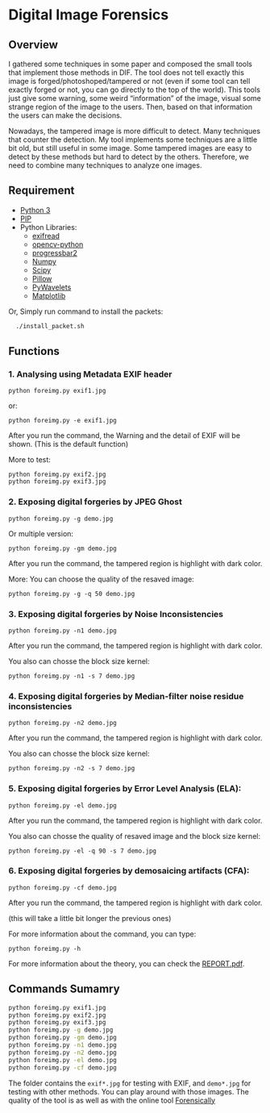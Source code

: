 # Digital Image Forensics

## Overview
I gathered some techniques in some paper and composed the small tools that implement those methods in DIF. The tool does not tell exactly this image is forged/photoshoped/tampered or not (even if some tool can tell exactly forged or not, you can go directly to the top of the world).   This tools just give some warning, some weird “information” of the image, visual some strange region of the image to the users. Then, based on that information the users can make the decisions.

Nowadays, the tampered image is more difficult to detect. Many techniques that counter the detection. My tool implements some techniques are a little bit old, but still useful in some image. Some tampered images are easy to detect by these methods but hard to detect by the others. Therefore, we need to combine many techniques to analyze one images.

## Requirement
* [Python 3](https://www.python.org/)
* [PIP](https://pip.pypa.io/en/stable/installing/)
* Python Libraries:
  * [exifread](https://pypi.org/project/ExifRead/)
  * [opencv-python](https://pypi.org/project/opencv-python/)
  * [progressbar2](https://pypi.org/project/progressbar2/)
  * [Numpy](http://www.numpy.org/)
  * [Scipy](https://www.scipy.org/install.html)
  * [Pillow](https://pillow.readthedocs.io/en/5.1.x/installation.html)
  * [PyWavelets](http://pywavelets.readthedocs.io/en/latest/)
  * [Matplotlib](https://matplotlib.org/users/installing.html)

Or, Simply run command to install the packets:
```bash
  ./install_packet.sh
```
 
## Functions
### 1. Analysing using Metadata EXIF header
```
python foreimg.py exif1.jpg
```
or:
```
python foreimg.py -e exif1.jpg
```

After you run the command, the Warning and the detail of EXIF will be shown.
(This is the default function)

More to test:
```
python foreimg.py exif2.jpg
python foreimg.py exif3.jpg
```

### 2. Exposing digital forgeries by JPEG Ghost
```
python foreimg.py -g demo.jpg
```

Or multiple version:

```
python foreimg.py -gm demo.jpg
```

After you run the command, the tampered region is highlight with dark color.

More:
You can choose the quality of the resaved image:

```
python foreimg.py -g -q 50 demo.jpg
```

### 3. Exposing digital forgeries by Noise Inconsistencies
```
python foreimg.py -n1 demo.jpg
```
After you run the command, the tampered region is highlight with dark color.

You also can chosse the block size kernel:

```
python foreimg.py -n1 -s 7 demo.jpg
```

### 4. Exposing digital forgeries by Median-filter noise residue inconsistencies
```
python foreimg.py -n2 demo.jpg
```
After you run the command, the tampered region is highlight with dark color.

You also can chosse the block size kernel:

```
python foreimg.py -n2 -s 7 demo.jpg
```

### 5. Exposing digital forgeries by Error Level Analysis (ELA):
```
python foreimg.py -el demo.jpg
```
After you run the command, the tampered region is highlight with dark color.

You also can chosse the quality of resaved image and the block size kernel:

```
python foreimg.py -el -q 90 -s 7 demo.jpg
```

### 6. Exposing digital forgeries by demosaicing artifacts (CFA):
```
python foreimg.py -cf demo.jpg
```
After you run the command, the tampered region is highlight with dark color.

(this will take a little bit longer the previous ones)


For more information about the command, you can type:

```
python foreimg.py -h
```

For more information about the theory, you can check the [REPORT.pdf](https://github.com/anhduy41294/imageforensics/blob/master/REPORT.pdf).

## Commands Sumamry

```bash
python foreimg.py exif1.jpg
python foreimg.py exif2.jpg
python foreimg.py exif3.jpg
python foreimg.py -g demo.jpg
python foreimg.py -gm demo.jpg
python foreimg.py -n1 demo.jpg
python foreimg.py -n2 demo.jpg
python foreimg.py -el demo.jpg
python foreimg.py -cf demo.jpg
```

The folder contains the `exif*.jpg` for testing with EXIF, and `demo*.jpg` for testing with other methods. You can play around with those images. The quality of the tool is as well as with the online tool [Forensically](https://29a.ch/photo-forensics/#forensic-magnifier)
